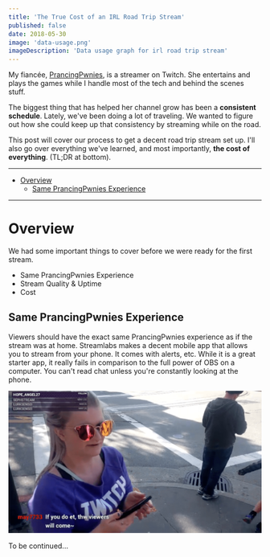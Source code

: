 ```yaml
---
title: 'The True Cost of an IRL Road Trip Stream'
published: false
date: 2018-05-30
image: 'data-usage.png'
imageDescription: 'Data usage graph for irl road trip stream'
---
```


[//]: # 'Image of project fi usage data'

My fianc&#233;e, [PrancingPwnies](https://www.twitch.tv/prancingpwnies/), is a streamer on Twitch. She entertains and plays the games while I handle most of the tech and behind the scenes stuff.

The biggest thing that has helped her channel grow has been a **consistent schedule**. Lately, we've been doing a lot of traveling. We wanted to figure out how she could keep up that consistency by streaming while on the road.

This post will cover our process to get a decent road trip stream set up. I'll also go over everything we've learned, and most importantly, **the cost of everything**. (TL;DR at bottom).

---

<!-- TOC -->

- [Overview](#overview)
  - [Same PrancingPwnies Experience](#same-prancingpwnies-experience)

<!-- /TOC -->

---

# Overview

We had some important things to cover before we were ready for the first stream.

- Same PrancingPwnies Experience
- Stream Quality & Uptime
- Cost

## Same PrancingPwnies Experience

Viewers should have the exact same PrancingPwnies experience as if the stream was at home. Streamlabs makes a decent mobile app that allows you to stream from your phone. It comes with alerts, etc. While it is a great starter app, it really fails in comparison to the full power of OBS on a computer. You can't read chat unless you're constantly looking at the phone.

![Streamlabs App IRL Stream Screenshot](streamlabs-app-irl.png)

[//]: # 'Image of streamlabs beach stream setup'

To be continued...
